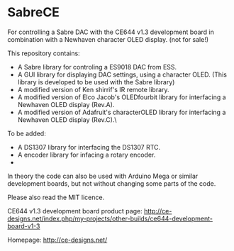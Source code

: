 SabreCE
=======

For controlling a Sabre DAC with the CE644 v1.3 development board in combination with a Newhaven character OLED display. (not for sale!)

This repository contains:
  - A Sabre library for controling a ES9018 DAC from ESS.
  - A GUI library for displaying DAC settings, using a character OLED.
      (This library is developed to be used with the Sabre library)
  - A modified version of Ken shirrif's IR remote library.
  - A modified version of Elco Jacob's OLEDfourbit library for interfacing a Newhaven OLED display (Rev.A).
  - A modified version of Adafruit's characterOLED library for interfacing a Newhaven OLED display (Rev.C).\
 
To be added:
  - A DS1307 library for interfacing the DS1307 RTC.
  - A encoder library for infacing a rotary encoder.
  - 


  
In theory the code can also be used with Arduino Mega or similar development boards, but not without changing some parts of the code.

Please also read the MIT licence.


CE644 v1.3 development board product page:
http://ce-designs.net/index.php/my-projects/other-builds/ce644-development-board-v1-3


Homepage:
http://ce-designs.net/
